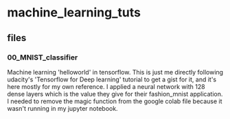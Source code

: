 # machine_learning_tuts
## files
### 00_MNIST_classifier
Machine learning 'helloworld' in tensorflow. This is just me directly following udacity's 'Tensorflow for Deep learning' tutorial to get a gist for it, and it's here mostly for my own reference. I applied a neural network with 128 dense layers which is the value they give for their fashion_mnist application. I needed to remove the magic function from the google colab file because it wasn't running in my jupyter notebook.
